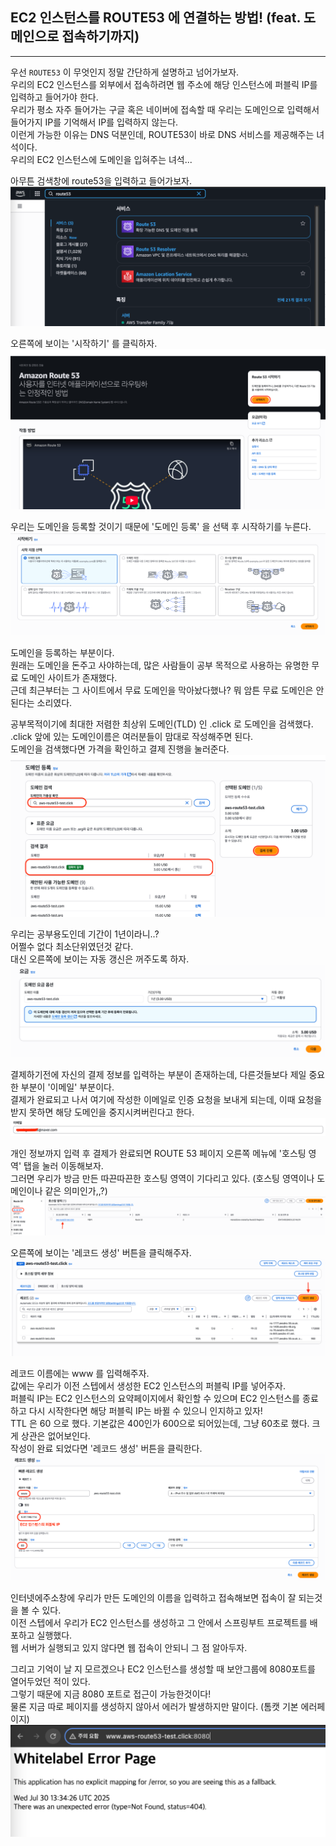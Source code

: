 ## EC2 인스턴스를 ROUTE53 에 연결하는 방법! (feat. 도메인으로 접속하기까지)

---
  
우선 `ROUTE53` 이 무엇인지 정말 간단하게 설명하고 넘어가보자.  
우리의 EC2 인스턴스를 외부에서 접속하려면 웹 주소에 해당 인스턴스에 퍼블릭 IP를 입력하고 들어가야 한다.  
우리가 평소 자주 들어가는 구글 혹은 네이버에 접속할 때 우리는 도메인으로 입력해서 들어가지 IP를 기억해서 IP를 입력하지 않는다.  
이런게 가능한 이유는 DNS 덕분인데, ROUTE53이 바로 DNS 서비스를 제공해주는 녀석이다.  
우리의 EC2 인스턴스에 도메인을 입혀주는 녀석... 

아무튼 검색창에 route53을 입력하고 들어가보자.
![img.png](images/route53_1.png)
  
오른쪽에 보이는 '시작하기' 를 클릭하자.
![img_1.png](images/route53_2.png)


우리는 도메인을 등록할 것이기 때문에 '도메인 등록' 을 선택 후 시작하기를 누른다.
![img_2.png](images/route53_3.png)


도메인을 등록하는 부분이다.  
원래는 도메인을 돈주고 사야하는데, 많은 사람들이 공부 목적으로 사용하는 유명한 무료 도메인 사이트가 존재했다.  
근데 최근부터는 그 사이트에서 무료 도메인을 막아놨다했나? 뭐 암튼 무료 도메인은 안된다는 소리였다.  

공부목적이기에 최대한 저렴한 최상위 도메인(TLD) 인 .click 로 도메인을 검색했다.  
.click 앞에 있는 도메인이름은 여러분들이 맘대로 작성해주면 된다.  
도메인을 검색했다면 가격을 확인하고 결제 진행을 눌러준다.
![img_3.png](images/route53_4.png)

우리는 공부용도인데 기간이 1년이라니..?  
어쩔수 없다 최소단위였던것 같다.  
대신 오른쪽에 보이는 자동 갱신은 꺼주도록 하자.
![img_4.png](images/route53_5.png)
  
결제하기전에 자신의 결제 정보를 입력하는 부분이 존재하는데, 다른것들보다 제일 중요한 부분이 '이메일' 부분이다.  
결제가 완료되고 나서 여기에 작성한 이메일로 인증 요청을 보내게 되는데, 이때 요청을 받지 못하면 해당 도메인을 중지시켜버린다고 한다. 
![img_5.png](images/route53_6.png)

개인 정보까지 입력 후 결제가 완료되면 ROUTE 53 페이지 오른쪽 메뉴에 '호스팅 영역' 탭을 눌러 이동해보자.  
그러면 우리가 방금 만든 따끈따끈한 호스팅 영역이 기다리고 있다. (호스팅 영역이나 도메인이나 같은 의미인가,,?)
![img_6.png](images/route53_7.png)

오른쪽에 보이는 '레코드 생성' 버튼을 클릭해주자.
![img_7.png](images/route53_8.png)


레코드 이름에는 www 를 입력해주자.  
값에는 우리가 이전 스텝에서 생성한 EC2 인스턴스의 퍼블릭 IP를 넣어주자.  
퍼블릭 IP는 EC2 인스턴스의 요약페이지에서 확인할 수 있으며 EC2 인스턴스를 종료하고 다시 시작한다면 해당 퍼블릭 IP는 바뀔 수 있으니 인지하고 있자!  
TTL 은 60 으로 했다. 기본값은 400인가 600으로 되어있는데, 그냥 60초로 했다.  크게 상관은 없어보인다.  
작성이 완료 되었다면 '레코드 생성' 버튼을 클릭한다.
![img_8.png](images/route53_9.png)

인터넷에주소창에 우리가 만든 도메인의 이름을 입력하고 접속해보면 접속이 잘 되는것을 볼 수 있다.  
이전 스텝에서 우리가 EC2 인스턴스를 생성하고 그 안에서 스프링부트 프로젝트를 배포하고 실행했다.  
웹 서버가 실행되고 있지 않다면 웹 접속이 안되니 그 점 알아두자.  

그리고 기억이 날 지 모르겠으나 EC2 인스턴스를 생성할 때 보안그룹에 8080포트를 열어두었던 적이 있다.  
그렇기 때문에 지금 8080 포트로 접근이 가능한것이다!  
물론 지금 따로 페이지를 생성하지 않아서 에러가 발생하지만 말이다. (톰캣 기본 에러페이지)
![img_9.png](images/route53_10.png)